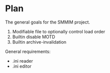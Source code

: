 # Plan

The general goals for the SMMIM project.

1. Modifiable file to optionally control load order
2. Builtin disable MOTD
3. Builtin archive-invalidation

General requirements:

- .ini reader
- .ini editor
